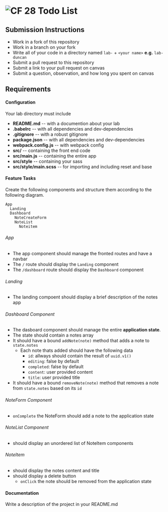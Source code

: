 # ![CF](http://i.imgur.com/7v5ASc8.png) 28 Todo List

## Submission Instructions
* Work in a fork of this repository
* Work in a branch on your fork
* Write all of your code in a directory named `lab-` + `<your name>` **e.g.** `lab-duncan`
* Submit a pull request to this repository
* Submit a link to your pull request on canvas
* Submit a question, observation, and how long you spent on canvas  

## Requirements  
#### Configuration  
Your lab directory must include  
* **README.md** -- with a documention about your lab
* **.babelrc** -- with all dependencies and dev-dependencies 
* **.gitignore** -- with a robust gitignore
* **package.json** -- with all dependencies and dev-dependencies 
* **webpack.config.js** -- with webpack config
* **src/** -- containing the front end code
* **src/main.js** -- containing the entire app
* **src/style** -- containing your sass
* **src/style/main.scss** -- for importing and including reset and base

 
#### Feature Tasks 
Create the following components and structure them according to the following diagram.  
``` 
App
  Landing
  Dashboard
    NoteCreateForm
    NoteList
      Noteitem
```
###### App
* The app component should manage the fronted routes and have a navbar
* The `/` route should display the `Landing` component
* The `/dashboard` route should display the `Dashboard` component

###### Landing
* The landing compoent should display a brief description of the notes app

###### Dashboard Component 
* The dasboard component should manage the entire **application state**. 
* The state should contain a notes array
* It should have a bound `addNote(note)` method that adds a note to `state.notes`
  * Each note thats added should have the following data
    * `id`: allways should contain the result of `uuid.v1()`
    * `editing`: false by default
    * `completed`: false by default
    * `content`: user provided content
    * `title`: user provided title
* It should have a bound `removeNote(note)` method that removes a note from
  `state.notes` based on its `id`

###### NoteForm Component
* `onComplete` the NoteForm should add a note to the application state

###### NoteList Component 
* should display an unordered list of NoteItem components

###### NoteItem
* should display the notes content and title
* should display a delete button
  * `onClick` the note should be removed from the application state

####  Documentation  
Write a description of the project in your README.md
